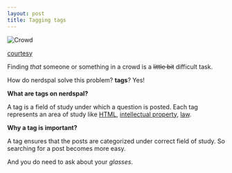 ```yaml
---
layout: post
title: Tagging tags
---
```


![Crowd](http://m.memegen.com/f598r2.jpg)

[courtesy](http://www.memegen.com/meme/f598r2)

Finding *that* someone or something in a crowd is a ~~little bit~~ difficult task.

How do nerdspal solve this problem? **tags**? Yes!

**What are tags on nerdspal?**

A tag is a field of study under which a question is posted. Each tag represents an area of study like [HTML](https://nerdspal.com/Questions/Tagged?field=HTML), [intellectual property](https://nerdspal.com/Questions/Tagged?field=Intellectual%20property), [law](https://nerdspal.com/Questions/Tagged?field=Law).

**Why a tag is important?**

A tag ensures that the posts are categorized under correct field of study. So searching for a post becomes more easy.

And you do need to ask about your *glasses*.
